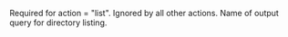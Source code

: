 Required for action = "list". Ignored by all other actions. Name of output query for directory
		listing.